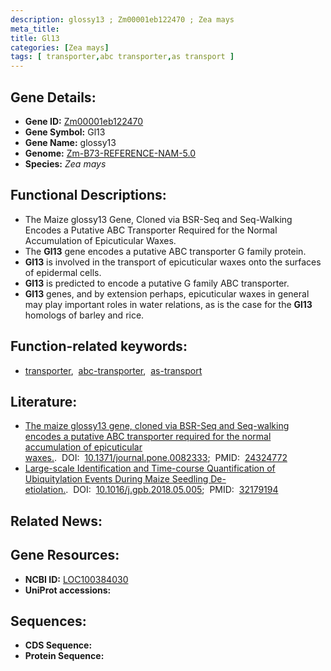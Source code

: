 ```yaml
---
description: glossy13 ; Zm00001eb122470 ; Zea mays
meta_title:
title: Gl13
categories: [Zea mays]
tags: [ transporter,abc transporter,as transport ]
---
```


## Gene Details:
- **Gene ID:**	[Zm00001eb122470](https://www.maizegdb.org/gene_center/gene/Zm00001eb122470)
- **Gene Symbol:** Gl13
- **Gene Name:** glossy13
- **Genome:** [Zm-B73-REFERENCE-NAM-5.0](https://www.maizegdb.org/genome/assembly/Zm-B73-REFERENCE-NAM-5.0)
- **Species:** *Zea mays*

## Functional Descriptions:
   - The Maize glossy13 Gene, Cloned via BSR-Seq and Seq-Walking Encodes a Putative ABC Transporter Required for the Normal Accumulation of Epicuticular Waxes.
   - The **Gl13** gene encodes a putative ABC transporter G family protein.
   - **Gl13** is involved in the transport of epicuticular waxes onto the surfaces of epidermal cells.
   - **Gl13** is predicted to encode a putative G family ABC transporter.
   - **Gl13** genes, and by extension perhaps, epicuticular waxes in general may play important roles in water relations, as is the case for the **Gl13** homologs of barley and rice.

## Function-related keywords:
- [transporter](/tags/transporter/),&nbsp;&nbsp;[abc-transporter](/tags/abc-transporter/),&nbsp;&nbsp;[as-transport](/tags/as-transport/)

## Literature:
   - [The maize glossy13 gene, cloned via BSR-Seq and Seq-walking encodes a putative ABC transporter required for the normal accumulation of epicuticular waxes.]( https://journals.plos.org/plosone/article?id=10.1371/journal.pone.0082333).&nbsp;&nbsp;DOI:&nbsp;&nbsp;[10.1371/journal.pone.0082333](https://journals.plos.org/plosone/article?id=10.1371/journal.pone.0082333);&nbsp;&nbsp;PMID:&nbsp;&nbsp;[24324772](https://pubmed.ncbi.nlm.nih.gov/24324772/)
   - [Large-scale Identification and Time-course Quantification of Ubiquitylation Events During Maize Seedling De-etiolation.]( https://www.sciencedirect.com/science/article/pii/S1672022920300255?via%3Dihub).&nbsp;&nbsp;DOI:&nbsp;&nbsp;[10.1016/j.gpb.2018.05.005](https://www.sciencedirect.com/science/article/pii/S1672022920300255?via%3Dihub);&nbsp;&nbsp;PMID:&nbsp;&nbsp;[32179194](https://pubmed.ncbi.nlm.nih.gov/32179194/)

## Related News:

## Gene Resources:
- **NCBI ID:** [LOC100384030](https://www.ncbi.nlm.nih.gov/gene/?term=LOC100384030)
- **UniProt accessions:** [](https://www.uniprot.org/uniprotkb//entry)



## Sequences:
- **CDS Sequence:**
- **Protein Sequence:**
